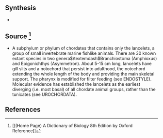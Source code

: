 ## Synthesis
- 
## Source [^1]
- A subphylum or phylum of chordates that contains only the lancelets, a group of small invertebrate marine fishlike animals. There are 30 known extant species in two genera$\textemdash$Branchiostoma (Amphioxus) and Epigonichthys (Asymmetron). About 5-15 cm long, lancelets have gill slits and a notochord that persist into adulthood, the notochord extending the whole length of the body and providing the main skeletal support. The pharynx is modified for filter feeding (see ENDOSTYLE). Molecular evidence has established the lancelets as the earliest diverging (i.e. most basal) of all chordate animal groups, rather than the tunicates (see UROCHORDATA).
## References

[^1]: [[(Home Page) A Dictionary of Biology 8th Edition by Oxford Reference]]